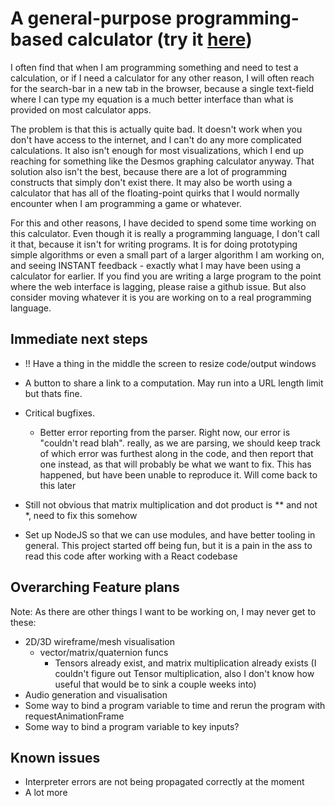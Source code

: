 # A general-purpose programming-based calculator (try it [here](https://tejas-h5.github.io/Calculator/calculator.html))

I often find that when I am programming something and need to test a calculation, or if I need a calculator for any other reason, I will often reach for the search-bar in a new tab in the browser, because a single text-field where I can type my equation is a much better interface than what is provided on most calculator apps.

The problem is that this is actually quite bad. It doesn't work when you don't have access to the internet, and I can't do any more complicated calculations.
It also isn't enough for most visualizations, which I end up reaching for something like the Desmos graphing calculator anyway. 
That solution also isn't the best, because there are a lot of programming constructs that simply don't exist there. 
It may also be worth using a calculator that has all of the floating-point quirks that I would normally encounter when I am programming a game or whatever.

For this and other reasons, I have decided to spend some time working on this calculator. Even though it is really a programming language, I don't call it that, because it isn't for writing programs. It is for doing prototyping simple algorithms or even a small part of a larger algorithm I am working on, and seeing INSTANT feedback - exactly what I may have been using a calculator for earlier.
If you find you are writing a large program to the point where the web interface is lagging, please raise a github issue. 
But also consider moving whatever it is you are working on to a real programming language.

## Immediate next steps

- !! Have a thing in the middle the screen to resize code/output windows

- A button to share a link to a computation. May run into a URL length limit but thats fine.

- Critical bugfixes.
    - Better error reporting from the parser. Right now, our error is "couldn't read blah". really, as we are parsing, we should keep track of which error was furthest along in the code, and then report that one instead, as that will probably be what we want to fix.
    This has happened, but have been unable to reproduce it. Will come back to this later

- Still not obvious that matrix multiplication and dot product is ** and not *, need to fix this somehow

- Set up NodeJS so that we can use modules, and have better tooling in general. This project started off being fun, but it is a pain in the ass to read this code after working with a React codebase


## Overarching Feature plans

Note: As there are other things I want to be working on, I may never get to these:

- 2D/3D wireframe/mesh visualisation
    - vector/matrix/quaternion funcs
        - Tensors already exist, and matrix multiplication already exists (I couldn't figure out Tensor multiplication, also I don't know how useful that would be to sink a couple weeks into)
- Audio generation and visualisation
- Some way to bind a program variable to time and rerun the program with requestAnimationFrame
- Some way to bind a program variable to key inputs?

## Known issues
- Interpreter errors are not being propagated correctly at the moment
- A lot more
